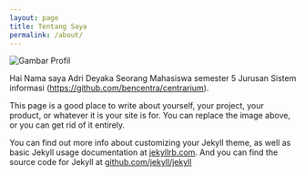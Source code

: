 ```yaml
---
layout: page
title: Tentang Saya
permalink: /about/
---
```


<img src="{{ site.baseurl }}assets / adri.gif" title = "Gambar Profil" class = "profile">

Hai Nama saya Adri Deyaka Seorang Mahasiswa semester 5 Jurusan Sistem informasi  (https://github.com/bencentra/centrarium).

This page is a good place to write about yourself, your project, your product, or whatever it is your site is for. You can replace the image above, or you can get rid of it entirely. 

You can find out more info about customizing your Jekyll theme, as well as basic Jekyll usage documentation at [jekyllrb.com](http://jekyllrb.com/). And you can find the source code for Jekyll at [github.com/jekyll/jekyll](https://github.com/jekyll/jekyll)

[centrarium]: https://github.com/bencentra/centrarium
[bencentra]: http://bencentra.com
[jekyll]: https://github.com/jekyll/jekyll
